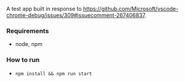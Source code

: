 A test app built in response to https://github.com/Microsoft/vscode-chrome-debug/issues/309#issuecomment-267406837. 

### Requirements
- node, npm

### How to run
- `npm install && npm run start`